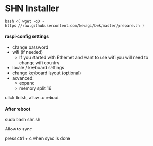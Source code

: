 # SHN Installer

`bash <( wget -qO - https://raw.githubusercontent.com/kewagi/bwk/master/prepare.sh )`

#### raspi-config settings

- change password
- wifi (if needed)
    - If you started with Ethernet and want to use wifi you will need to change wifi country
- locale / keyboard settings
- change keyboard layout (optional)
- advanced:
    - expand
    - memory split 16

click finish, allow to reboot

#### After reboot
sudo bash shn.sh

Allow to sync

press ctrl + c when sync is done
